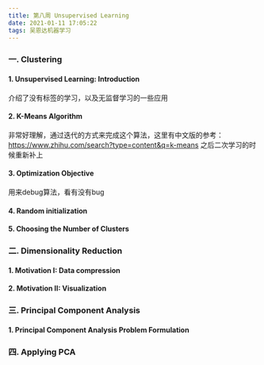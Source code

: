 ```yaml
---
title: 第八周 Unsupervised Learning
date: 2021-01-11 17:05:22
tags: 吴恩达机器学习
---
```


### 一. Clustering

#### 1. Unsupervised Learning: Introduction
介绍了没有标签的学习，以及无监督学习的一些应用

#### 2. K-Means Algorithm
非常好理解，通过迭代的方式来完成这个算法，这里有中文版的参考：https://www.zhihu.com/search?type=content&q=k-means
之后二次学习的时候重新补上

#### 3. Optimization Objective
用来debug算法，看有没有bug

#### 4. Random initialization

#### 5. Choosing the Number of Clusters


### 二. Dimensionality Reduction

#### 1. Motivation I: Data compression

#### 2. Motivation II: Visualization

### 三. Principal Component Analysis

#### 1. Principal Component Analysis Problem Formulation



### 四. Applying PCA